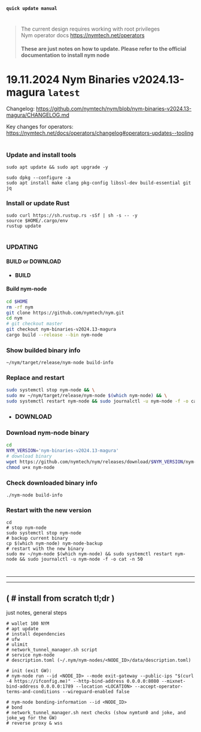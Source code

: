 #### `quick update manual`
#
<!-- ########################################################################################################## DEL
> 
> **NM** - Nym node: mixnode mode    
> **GW** - Nym node: gateway mode
########################################################################################################## DEL -->

> The current design requires working with root privileges    
> Nym operator docs https://nymtech.net/operators    
> #### These are just notes on how to update. Please refer to the official documentation to install nym node




# 19.11.2024 Nym Binaries v2024.13-magura `latest`
Changelog: https://github.com/nymtech/nym/blob/nym-binaries-v2024.13-magura/CHANGELOG.md

Key changes for operators:
https://nymtech.net/docs/operators/changelog#operators-updates--tooling

#

### Update and install tools
```
sudo apt update && sudo apt upgrade -y
```
```
sudo dpkg --configure -a
sudo apt install make clang pkg-config libssl-dev build-essential git jq
```

### Install or update Rust
```
sudo curl https://sh.rustup.rs -sSf | sh -s -- -y
source $HOME/.cargo/env
rustup update
```

#

### UPDATING
#### BUILD or DOWNLOAD

- #### BUILD
#### Build nym-node
```bash
cd $HOME
rm -rf nym
git clone https://github.com/nymtech/nym.git
cd nym
# git checkout master
git checkout nym-binaries-v2024.13-magura
cargo build --release --bin nym-node
```

### Show builded binary info
```
~/nym/target/release/nym-node build-info
```

<!--
git checkout release/ v 1_1_15
-->

### Replace and restart
```bash
sudo systemctl stop nym-node && \
sudo mv ~/nym/target/release/nym-node $(which nym-node) && \
sudo systemctl restart nym-node && sudo journalctl -u nym-node -f -o cat
```
- ### DOWNLOAD
### Download nym-node binary
```sh
cd
NYM_VERSION='nym-binaries-v2024.13-magura'
# download binary
wget https://github.com/nymtech/nym/releases/download/$NYM_VERSION/nym-node
chmod u+x nym-node
```

### Check downloaded binary info
```
./nym-node build-info
```

### Restart with the new version
```
cd
# stop nym-node
sudo systemctl stop nym-node
# backup current binary
cp $(which nym-node) nym-node-backup
# restart with the new binary
sudo mv ~/nym-node $(which nym-node) && sudo systemctl restart nym-node && sudo journalctl -u nym-node -f -o cat -n 50
```


<!-- ########################################################################################################## TO DELETE -----------------------------------
### Change mixnode version to the 1.1.9-1 in the Nym Wallet (Bonding - Node Settings section)

#

### 🟢 **GW UPDATING**
### Build nym-node
```
cd $HOME
rm -rf nym
git clone https://github.com/nymtech/nym.git
cd nym
# git checkout master
git checkout nym-binaries-v2024.13-magura
cargo build --release --bin nym-node
```

### Replace and restart
```bash
sudo systemctl stop nym-node && \
sudo mv ~/nym/target/release/nym-node $(which nym-node) && \
sudo systemctl restart nym-node && sudo journalctl -u nym-node -f -o cat
```

### Change version to 1.1.9-1 in the Nym Wallet
Menu Bonding -> Gateway Settings    
> ![](https://github.com/toolfun/_pics/blob/988df446b0c9c368b68d03503a56b8b74362b505/gwsett.jpg)    
> ![](https://github.com/toolfun/_pics/blob/988df446b0c9c368b68d03503a56b8b74362b505/gwsett2.jpg)    

########################################################################################################## ---- TO DELETE ---------------------------------- -->


#
#
#
____
____

<!--------------------- install from scratch tl;dr
#### install from scratch tl;dr
```jason
wallet 100 NYM
apt update
install dependencies
ufw
ulimit
network_tunnel_manager.sh script

init (exit GW mode):
./nym-node run --id <NODE_ID> --mode exit-gateway --public-ips "$(curl -4 https://ifconfig.me)" --http-bind-address 0.0.0.0:8080 --mixnet-bind-address 0.0.0.0:1789 --location <LOCATION> --accept-operator-terms-and-conditions --wireguard-enabled false

service nym-node
nym-node bonding-information --id <NODE_ID>
bond

network_tunnel_manager.sh next checks (show nymtun0 and joke)
```
---------------------install from scratch tl;dr  -->

## ( # install from scratch tl;dr )
just notes, general steps
```
# wallet 100 NYM
# apt update
# install dependencies
# ufw
# ulimit
# network_tunnel_manager.sh script
# service nym-node
# description.toml (~/.nym/nym-nodes/<NODE_ID>/data/description.toml)

# init (exit GW):
# nym-node run --id <NODE_ID> --mode exit-gateway --public-ips "$(curl -4 https://ifconfig.me)" --http-bind-address 0.0.0.0:8080 --mixnet-bind-address 0.0.0.0:1789 --location <LOCATION> --accept-operator-terms-and-conditions --wireguard-enabled false

# nym-node bonding-information --id <NODE_ID>
# bond
# network_tunnel_manager.sh next checks (show nymtun0 and joke, and joke_wg for the GW)
# reverse proxy & wss
```




<!-- ######################################### Service #############
--------------- with wg enabled
```
sudo tee <<EOF >/dev/null /etc/systemd/system/nym-node.service
[Unit]
Description=Nym_node_exgw

[Service]
User=$USER
ExecStart=/usr/local/bin/nym-node run --id <NODE_ID> --mode exit-gateway --accept-operator-terms-and-conditions --wireguard-enabled true
KillSignal=SIGINT
Restart=on-failure
RestartSec=5
StartLimitInterval=350
StartLimitBurst=20
LimitNOFILE=65535

[Install]
WantedBy=multi-user.target
EOF
```


```
sudo tee <<EOF >/dev/null /etc/systemd/system/nym-node.service
[Unit]
Description=Nym-node-mixnode

[Service]
User=$USER
ExecStart=/usr/local/bin/nym-node run --id <NODE_ID> --mode mixnode --deny-init --public-ips <IPv4> --accept-operator-terms-and-conditions
KillSignal=SIGINT
Restart=on-failure
RestartSec=10
StartLimitInterval=350
StartLimitBurst=10
LimitNOFILE=65535

[Install]
WantedBy=multi-user.target
EOF
```

NG:
```
sudo tee <<EOF >/dev/null /etc/systemd/system/nym-node.service
[Unit]
Description=Nym Mixnode

[Service]
User=$USER
ExecStart=/usr/local/bin/nym-mixnode run --id '$node_id'
KillSignal=SIGINT
Restart=on-failure
RestartSec=30
StartLimitInterval=350
StartLimitBurst=10
LimitNOFILE=65535

[Install]
WantedBy=multi-user.target
EOF
```


######################################### Service ############# -->


<!-- ---------------------------- node move
  copy old server
nym-nodes dir, service file

update
ulimit
ufw

  change on new server (dir names if needed and config.toml)
node ID - if needed
node path - if the username has been changed
[example /home/<USERNAME>/.nym/nym-nodes/<NODE-ID>/data/x25519_noise.pub]
IP
Location - if changed

----------------------------- node move -->


<!-- ---------------------------- Download nym-node binary and run
cd ~/
# download binary
NYM_VERSION='nym-binaries-v2024.11-wedel'
wget https://github.com/nymtech/nym/releases/download/$NYM_VERSION/nym-node
chmod u+x nym-node
# stop nym-node
sudo systemctl stop nym-node
# backup current binary
cp $(which nym-node) nym-node-backup
# restart with new binary
sudo mv ~/nym-node $(which nym-node) && sudo systemctl restart nym-node && sudo journalctl -u nym-node -f -o cat -n 50

#
#

# Reverse #
# stop nym-node
sudo systemctl stop nym-node
# copy backup binary back
cp nym-node-backup $(which nym-node)
# restart with new binary
sudo systemctl restart nym-node && sudo journalctl -u nym-node -f -o cat -n 50
----------------------------- Download nym-node binary and run -->

